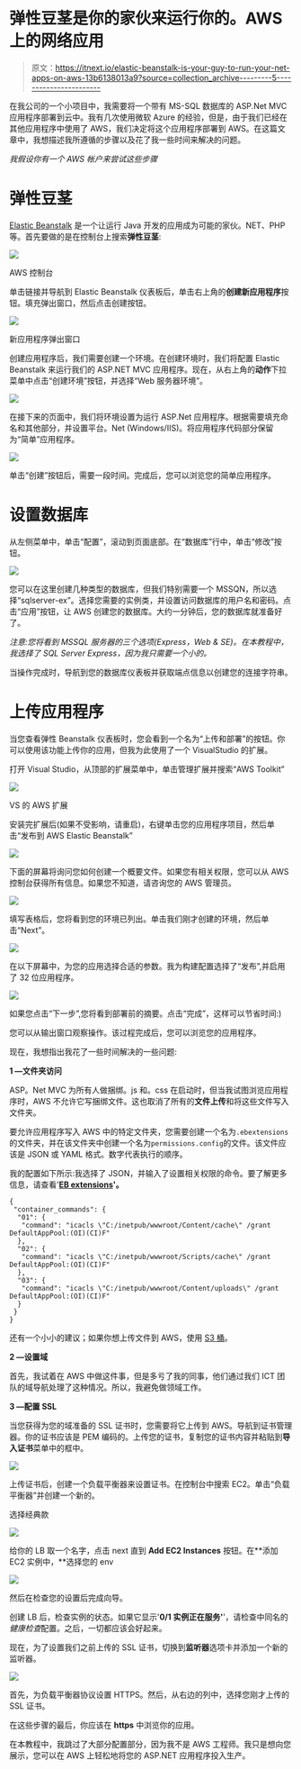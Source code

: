 # 弹性豆茎是你的家伙来运行你的。AWS 上的网络应用

> 原文：<https://itnext.io/elastic-beanstalk-is-your-guy-to-run-your-net-apps-on-aws-13b6138013a9?source=collection_archive---------5----------------------->

在我公司的一个小项目中，我需要将一个带有 MS-SQL 数据库的 ASP.Net MVC 应用程序部署到云中。我有几次使用微软 Azure 的经验，但是，由于我们已经在其他应用程序中使用了 AWS，我们决定将这个应用程序部署到 AWS。在这篇文章中，我想描述我所遵循的步骤以及花了我一些时间来解决的问题。

*我假设你有一个 AWS 帐户来尝试这些步骤*

# 弹性豆茎

[Elastic Beanstalk](https://aws.amazon.com/elasticbeanstalk/) 是一个让运行 Java 开发的应用成为可能的家伙。NET、PHP 等。首先要做的是在控制台上搜索**弹性豆茎**:

![](img/b44132f046f493f1c70cbd2c8ea8afe0.png)

AWS 控制台

单击链接并导航到 Elastic Beanstalk 仪表板后，单击右上角的**创建新应用程序**按钮。填充弹出窗口，然后点击创建按钮。

![](img/3ed888d5650beecb6cd7c53e86264cf8.png)

新应用程序弹出窗口

创建应用程序后，我们需要创建一个环境。在创建环境时，我们将配置 Elastic Beanstalk 来运行我们的 ASP.NET MVC 应用程序。现在，从右上角的**动作**下拉菜单中点击“创建环境”按钮，并选择“Web 服务器环境”。

![](img/aa1f77f55ecb7605e28012af5523f87f.png)

在接下来的页面中，我们将环境设置为运行 ASP.Net 应用程序。根据需要填充命名和其他部分，并设置平台。Net (Windows/IIS)。将应用程序代码部分保留为“简单”应用程序。

![](img/bfb5c61474f284c00bec417ad5e754f1.png)

单击“创建”按钮后，需要一段时间。完成后，您可以浏览您的简单应用程序。

# **设置数据库**

从左侧菜单中，单击“配置”，滚动到页面底部。在“数据库”行中，单击“修改”按钮。

![](img/eda4939e9eada95bc3f014dbb5b05cbc.png)

您可以在这里创建几种类型的数据库，但我们特别需要一个 MSSQN，所以选择“sqlserver-ex”。选择您需要的实例类，并设置访问数据库的用户名和密码。点击“应用”按钮，让 AWS 创建您的数据库。大约一分钟后，您的数据库就准备好了。

*注意:您将看到 MSSQL 服务器的三个选项(Express，Web & SE)。在本教程中，我选择了 SQL Server Express，因为我只需要一个小的。*

当操作完成时，导航到您的数据库仪表板并获取端点信息以创建您的连接字符串。

# 上传应用程序

当您查看弹性 Beanstalk 仪表板时，您会看到一个名为“上传和部署”的按钮。你可以使用该功能上传你的应用，但我为此使用了一个 VisualStudio 的扩展。

打开 Visual Studio，从顶部的扩展菜单中，单击管理扩展并搜索“AWS Toolkit”

![](img/0d6cfc08dc72f8d60a0279e6c0bc3c9d.png)

VS 的 AWS 扩展

安装完扩展后(如果不受影响，请重启)，右键单击您的应用程序项目，然后单击“发布到 AWS Elastic Beanstalk”

![](img/0153942152f33fca1d08b64b78c1f653.png)

下面的屏幕将询问您如何创建一个概要文件。如果您有相关权限，您可以从 AWS 控制台获得所有信息。如果您不知道，请咨询您的 AWS 管理员。

![](img/778db76db21ea4afd4ce5856f16e7fa2.png)

填写表格后，您将看到您的环境已列出。单击我们刚才创建的环境，然后单击“Next”。

![](img/569200359cf2f020addbcac1144f2f24.png)

在以下屏幕中，为您的应用选择合适的参数。我为构建配置选择了“发布”,并启用了 32 位应用程序。

![](img/0e1cbb4fc3ab684d1c5bd8567cc78104.png)

如果您点击“下一步”,您将看到部署前的摘要。点击“完成”，这样可以节省时间:)

您可以从输出窗口观察操作。该过程完成后，您可以浏览您的应用程序。

现在，我想指出我花了一些时间解决的一些问题:

**1 —文件夹访问**

ASP。Net MVC 为所有人做捆绑。js 和。css 在启动时，但当我试图浏览应用程序时，AWS 不允许它写捆绑文件。这也取消了所有的**文件上传**和将这些文件写入文件夹。

要允许应用程序写入 AWS 中的特定文件夹，您需要创建一个名为`.ebextensions`的文件夹，并在该文件夹中创建一个名为`permissions.config`的文件。该文件应该是 JSON 或 YAML 格式。数字代表执行的顺序。

我的配置如下所示:我选择了 JSON，并输入了设置相关权限的命令。要了解更多信息，请查看'[**EB extensions**](https://docs.aws.amazon.com/elasticbeanstalk/latest/dg/ebextensions.html)**'。**

```
{
 "container_commands": {
  "01": {
   "command": "icacls \"C:/inetpub/wwwroot/Content/cache\" /grant DefaultAppPool:(OI)(CI)F"
  },
  "02": {
   "command": "icacls \"C:/inetpub/wwwroot/Scripts/cache\" /grant DefaultAppPool:(OI)(CI)F"
  },
  "03": {
   "command": "icacls \"C:/inetpub/wwwroot/Content/uploads\" /grant DefaultAppPool:(OI)(CI)F"
  }
 }
}
```

还有一个小小的建议；如果你想上传文件到 AWS，使用 [S3 桶](https://aws.amazon.com/s3/)。

**2 —设置域**

首先，我试着在 AWS 中做这件事，但是多亏了我的同事，他们通过我们 ICT 团队的域导航处理了这种情况。所以，我避免做领域工作。

**3 —配置 SSL**

当您获得为您的域准备的 SSL 证书时，您需要将它上传到 AWS。导航到证书管理器。你的证书应该是 PEM 编码的。上传您的证书，复制您的证书内容并粘贴到**导入证书**菜单中的框中。

![](img/1ad722d8e5d1c53c251c9cded1396aa8.png)

上传证书后，创建一个负载平衡器来设置证书。在控制台中搜索 EC2。单击“负载平衡器”并创建一个新的。

选择经典款

![](img/53638b00cff8e3c6a93618b84e4abd25.png)

给你的 LB 取一个名字，点击 next 直到 **Add EC2 Instances** 按钮。在**添加 EC2 实例中，**选择您的 env

![](img/a3ac77e42b2e49f253efafcf17866eaa.png)

然后在检查您的设置后完成向导。

创建 LB 后，检查实例的状态。如果它显示'**0/1 实例正在服务'**'，请检查中同名的*健康检查*配置。之后，一切都应该会好起来。

现在，为了设置我们之前上传的 SSL 证书，切换到**监听器**选项卡并添加一个新的监听器。

![](img/b10749fe7ee93ee9b68145ceb18f25a2.png)

首先，为负载平衡器协议设置 HTTPS。然后，从右边的列中，选择您刚才上传的 SSL 证书。

在这些步骤的最后，你应该在 **https** 中浏览你的应用。

在本教程中，我跳过了大部分配置部分，因为我不是 AWS 工程师。我只是想向您展示，您可以在 AWS 上轻松地将您的 ASP.NET 应用程序投入生产。